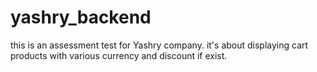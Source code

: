 # yashry_backend
this is an assessment test for Yashry company. it's about displaying cart products with various currency and discount if exist.
